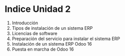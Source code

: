 # Indice Unidad 2
1. Introducción
2. Tipos de instalación de un sistema ERP
3. Licencias de software
4. Preparación del servicio para instalar el sistema ERP
5. Instalación de un sistema ERP Odoo 16
6. Puesta en marcha de Odoo 16
   